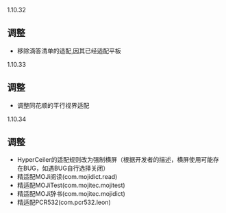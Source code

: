 1.10.32

## 调整

- 移除滴答清单的适配,因其已经适配平板

1.10.33

## 调整

- 调整同花顺的平行视界适配

1.10.34

## 调整

- HyperCeiler的适配规则改为强制横屏（根据开发者的描述，横屏使用可能存在BUG，如遇BUG自行选择关闭）
- 精适配MOJi阅读(com.mojidict.read)
- 精适配MOJiTest(com.mojitec.mojitest)
- 精适配MOJi辞书(com.mojitec.mojidict)
- 精适配PCR532(com.pcr532.leon)